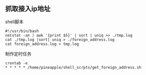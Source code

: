 ## 抓取接入ip地址


shell脚本

```
#!/usr/bin/bash
netstat -an | awk '{print $5}' | sort | uniq >> ./tmp.log
cat ./tmp.log |sort| uniq > ./foreign_address.log
cat foreign_address.log > tmp.log
```

制作定时任务

```
crontab -e
* * * * * /home/pineapple/shell_scrpts/get_foreign_address.sh 
```